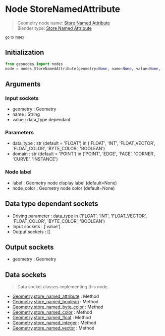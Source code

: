 
# Node StoreNamedAttribute

> Geometry node name: [Store Named Attribute](https://docs.blender.org/manual/en/latest/modeling/geometry_nodes/attribute/store_named_attribute.html)<br>
  Blender type: [Store Named Attribute](https://docs.blender.org/api/current/bpy.types.GeometryNodeStoreNamedAttribute.html)
  
<sub>go to [index](/docs/index.md)</sub>

## Initialization

```python
from geonodes import nodes
node = nodes.StoreNamedAttribute(geometry=None, name=None, value=None, data_type='FLOAT', domain='POINT', label=None, node_color=None)
```



## Arguments


### Input sockets

- geometry : Geometry
- name : String
- value : data_type dependant

### Parameters

- data_type : str (default = 'FLOAT') in ('FLOAT', 'INT', 'FLOAT_VECTOR', 'FLOAT_COLOR', 'BYTE_COLOR', 'BOOLEAN')
- domain : str (default = 'POINT') in ('POINT', 'EDGE', 'FACE', 'CORNER', 'CURVE', 'INSTANCE')

### Node label

- label : Geometry node display label (default=None)
- node_color : Geometry node color (default=None)

## Data type dependant sockets

- Driving parameter : data_type in ('FLOAT', 'INT', 'FLOAT_VECTOR', 'FLOAT_COLOR', 'BYTE_COLOR', 'BOOLEAN')
- Input sockets  : ['value']
- Output sockets : []   
  
  

## Output sockets

- geometry : Geometry

## Data sockets

> Data socket classes implementing this node.
  
  
- [Geometry](/docs/sockets/Geometry.md).[store_named_attribute](/docs/sockets/Geometry.md#store_named_attribute) : Method
- [Geometry](/docs/sockets/Geometry.md).[store_named_boolean](/docs/sockets/Geometry.md#store_named_boolean) : Method
- [Geometry](/docs/sockets/Geometry.md).[store_named_byte_color](/docs/sockets/Geometry.md#store_named_byte_color) : Method
- [Geometry](/docs/sockets/Geometry.md).[store_named_color](/docs/sockets/Geometry.md#store_named_color) : Method
- [Geometry](/docs/sockets/Geometry.md).[store_named_float](/docs/sockets/Geometry.md#store_named_float) : Method
- [Geometry](/docs/sockets/Geometry.md).[store_named_integer](/docs/sockets/Geometry.md#store_named_integer) : Method
- [Geometry](/docs/sockets/Geometry.md).[store_named_vector](/docs/sockets/Geometry.md#store_named_vector) : Method
  
